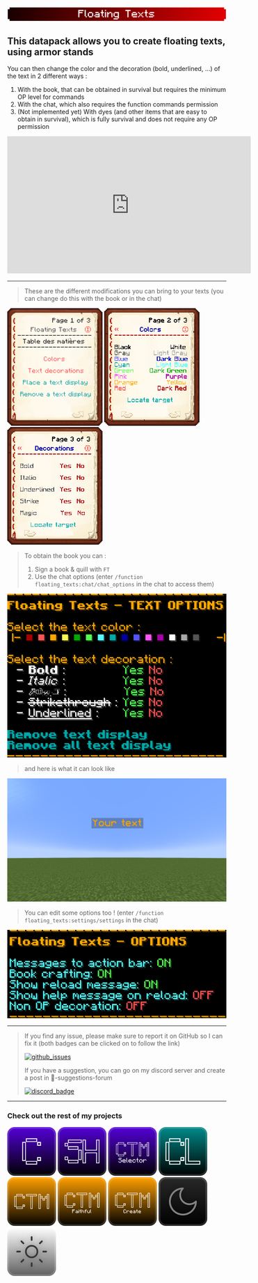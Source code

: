 ![banner](https://github.com/Aeldit/Aeldit/blob/main/banners/floating_texts.png?raw=true)

## This datapack allows you to create floating texts, using armor stands

You can then change the color and the decoration (bold, underlined, ...) of the text in 2 different ways :

1. With the book, that can be obtained in survival but requires the minimum OP level for commands
2. With the chat, which also requires the function commands permission
3. (Not implemented yet) With dyes (and other items that are easy to obtain in survival), which is fully survival and does not require any OP permission

 <iframe width="560" height="315"
src="https://www.youtube.com/embed/bZK_s5yo_Lg"
frameborder="0"
allow="accelerometer; autoplay; encrypted-media; gyroscope; picture-in-picture"
allowfullscreen></iframe>

***

> These are the different modifications you can bring to your texts (you can change do this with the book or in the chat)

![page_1](https://github.com/Aeldit/Aeldit/blob/main/floating_texts/ft_page_1.png?raw=true) ![page_2](https://github.com/Aeldit/Aeldit/blob/main/floating_texts/ft_page_2.png?raw=true) ![page_3](https://github.com/Aeldit/Aeldit/blob/main/floating_texts/ft_page_3.png?raw=true)

> To obtain the book you can :
> 1. Sign a book & quill with `FT`
> 2. Use the chat options (enter ```/function floating_texts:chat/chat_options``` in the chat to access them)

![options_chat](https://github.com/Aeldit/Aeldit/blob/main/floating_texts/ft_options_chat.png?raw=true)

> and here is what it can look like

![example](https://github.com/Aeldit/Aeldit/blob/main/floating_texts/ft_example.png?raw=true)

> You can edit some options too !
> (enter ```/function floating_texts:settings/settings``` in the chat)

![options](https://github.com/Aeldit/Aeldit/blob/main/floating_texts/ft_settings.png?raw=true)

***

> If you find any issue, please make sure to report it on GitHub so I can fix it (both badges can be clicked on to
> follow the link)
>
> [![github_issues](https://img.shields.io/github/issues/Aeldit/Cyan?color=red&style=for-the-badge&logo=github)](https://github.com/Aeldit/Cyan/issues)
>
> If you have a suggestion, you can go on my discord server and create a post in 🗽-suggestions-forum
>
> [![discord_badge](https://img.shields.io/discord/750243612473819188?color=7289da&label=DISCORD&logo=discord&logoColor=7289da&style=for-the-badge)](https://discord.gg/PcYPpqzhKS)

***

### Check out the rest of my projects

[![cyan_badge](https://raw.githubusercontent.com/Aeldit/Aeldit/bef8e5f6a837ee8c3479a2550e92c0ac028200f3/images/cyan-cozy-minimal.svg)](https://modrinth.com/mod/cyan)
[![cyansethome_badge](https://raw.githubusercontent.com/Aeldit/Aeldit/fdcc5b2b359f2bcc51654d9a973674c4d8557fd4/images/cyansethome-cozy-minimal.svg)](https://modrinth.com/mod/cyansethome)
[![ctms_badge](https://raw.githubusercontent.com/Aeldit/Aeldit/d668bc7cd71d654d2331905a5ad425283dedab94/images/ctms-cozy-minimal.svg)](https://modrinth.com/mod/ctm-selector)
[![cyanlib_badge](https://raw.githubusercontent.com/Aeldit/Aeldit/bef8e5f6a837ee8c3479a2550e92c0ac028200f3/images/cyanlib-cozy-minimal.svg)](https://modrinth.com/mod/cyanlib)
[![ctm_badge](https://raw.githubusercontent.com/Aeldit/Aeldit/e2fb5f7ffe92301f627540cebca28d9aa90c641d/images/ctm-cozy-minimal.svg)](https://modrinth.com/resourcepack/ctm-of-fabric)
[![ctm_faithful_badge](https://raw.githubusercontent.com/Aeldit/Aeldit/54529d9dbb33d35184f386269c889cef818e7e79/images/ctm-faithful-cozy-minimal.svg)](https://modrinth.com/resourcepack/ctm-faithful)
[![ctm_create_badge](https://raw.githubusercontent.com/Aeldit/Aeldit/54529d9dbb33d35184f386269c889cef818e7e79/images/ctm-create-cozy-minimal.svg)](https://modrinth.com/resourcepack/ctm-create)
[![dark_gui_badge](https://raw.githubusercontent.com/Aeldit/Aeldit/2f4a47b3752b28cbcd13c6d76c66a803d7fe1df5/images/dark-gui-cozy-minimal.svg)](https://modrinth.com/resourcepack/dark-smooth-gui)
[![light_gui_badge](https://raw.githubusercontent.com/Aeldit/Aeldit/2f4a47b3752b28cbcd13c6d76c66a803d7fe1df5/images/light-gui-cozy-minimal.svg)](https://modrinth.com/resourcepack/light-smooth-gui)
